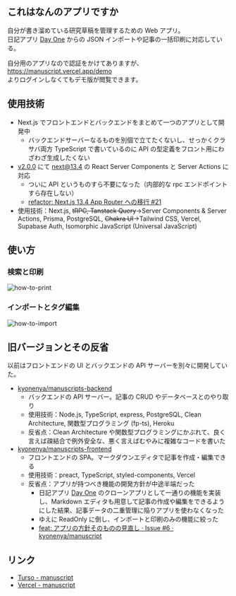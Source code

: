 ## これはなんのアプリですか

自分が書き溜めている研究草稿を管理するための Web アプリ。  
日記アプリ [Day One](https://dayoneapp.com) からの JSON インポートや記事の一括印刷に対応している。

自分用のアプリなので認証をかけてありますが、  
https://manuscript.vercel.app/demo  
よりログインしなくてもデモ版が閲覧できます。

## 使用技術

- Next.js でフロントエンドとバックエンドをまとめて一つのアプリとして開発中
  - バックエンドサーバーなるものを別個で立てたくないし、せっかくクラサバ両方 TypeScript で書いているのに API の型定義をフロント用にわざわざ生成したくない
- [v2.0.0](https://github.com/kyonenya/manuscript/releases/tag/v2.0.0) にて next@13.4 の React Server Components と Server Actions に対応
  - ついに API というものすら不要になった（内部的な rpc エンドポイントすら存在しない）
  - [refactor: Next.js 13.4 App Router への移行 #21](https://github.com/kyonenya/manuscript/pull/21)
- 使用技術：Next.js, ~~tRPC, Tanstack Query~~→Server Components & Server Actions, Prisma, PostgreSQL, ~~Chakra UI~~→Tailwind CSS, Vercel, Supabase Auth, Isomorphic JavaScript (Universal JavaScript)

## 使い方

### 検索と印刷

![how-to-print](https://github.com/kyonenya/manuscript/assets/62150154/db909d61-a1b2-4720-be60-66af7c79cc12)

### インポートとタグ編集

![how-to-import](https://github.com/kyonenya/manuscript/assets/62150154/356715e5-7af9-4d27-99d8-e7644459987c)

## 旧バージョンとその反省

以前はフロントエンドの UI とバックエンドの API サーバーを別々に開発していた。

- [kyonenya/manuscripts-backend](https://github.com/kyonenya/manuscripts-backend)
  - バックエンドの API サーバー。記事の CRUD やデータベースとのやり取り
  - 使用技術：Node.js, TypeScript, express, PostgreSQL, Clean Architecture, 関数型プログラミング (fp-ts), Heroku
  - 反省点：Clean Architecture や関数型プログラミングにかぶれて、良く言えば疎結合で例外安全な、悪く言えばむやみに複雑なコードを書いた
- [kyonenya/manuscripts-frontend](https://github.com/kyonenya/manuscripts-frontend)
  - フロントエンドの SPA。マークダウンエディタで記事を作成・編集できる
  - 使用技術：preact, TypeScript, styled-components, Vercel
  - 反省点：アプリが持つべき機能の開発方針が中途半端だった
    - 日記アプリ [Day One](https://dayoneapp.com) のクローンアプリとして一通りの機能を実装し、Markdown エディタも用意して記事の作成や編集をできるようにした結果、記事データの二重管理に陥りアプリを使わなくなった
    - ゆえに ReadOnly に倒し、インポートと印刷のみの機能に絞った
    - [feat: アプリの方針そのものの見直し · Issue #6 · kyonenya/manuscript](https://github.com/kyonenya/manuscript/issues/6)

## リンク

- [Turso - manuscript](https://app.turso.tech/kyonenya/databases/manuscript)
- [Vercel - manuscript](https://vercel.com/kyonenyas-projects/manuscript)
